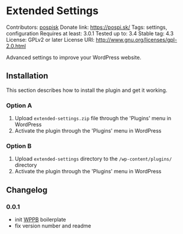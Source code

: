 # Extended Settings
Contributors: [pospisk](https://github.com/pospisk/)
Donate link: https://pospi.sk/
Tags: settings, configuration
Requires at least: 3.0.1
Tested up to: 3.4
Stable tag: 4.3
License: GPLv2 or later
License URI: http://www.gnu.org/licenses/gpl-2.0.html

Advanced settings to improve your WordPress website.

## Installation
This section describes how to install the plugin and get it working.

### Option A
1. Upload `extended-settings.zip` file through the 'Plugins' menu in WordPress
2. Activate the plugin through the 'Plugins' menu in WordPress

### Option B
1. Upload `extended-settings` directory to the `/wp-content/plugins/` directory
2. Activate the plugin through the 'Plugins' menu in WordPress

## Changelog
### 0.0.1
* init [WPPB](https://wppb.me/) boilerplate
* fix version number and readme

